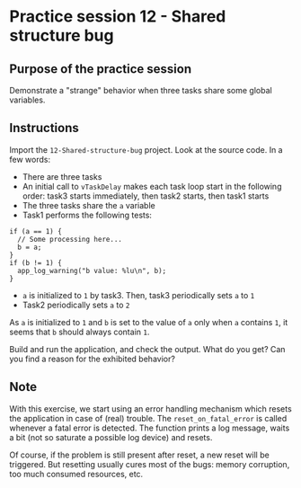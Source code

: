 # Practice session 12 - Shared structure bug

## Purpose of the practice session

Demonstrate a "strange" behavior when three tasks share some global variables.

## Instructions

Import the `12-Shared-structure-bug` project. Look at the source code. In a few words:
* There are three tasks
* An initial call to `vTaskDelay` makes each task loop start in the following order: task3 starts immediately, then task2 starts, then task1 starts
* The three tasks share the `a` variable
* Task1 performs the following tests:

```
if (a == 1) {
  // Some processing here...
  b = a;
}
if (b != 1) {
  app_log_warning("b value: %lu\n", b);
}
```

* `a` is initialized to `1` by task3. Then, task3 periodically sets `a` to `1`
* Task2 periodically sets `a` to `2`

As `a` is initialized to `1` and `b` is set to the value of `a` only when `a` contains `1`, it seems that `b` should always contain `1`.

Build and run the application, and check the output. What do you get? Can you find a reason for the exhibited behavior?

## Note

With this exercise, we start using an error handling mechanism which resets the application in case of (real) trouble. The `reset_on_fatal_error` is called whenever a fatal error is detected. The function prints a log message, waits a bit (not so saturate a possible log device) and resets.

Of course, if the problem is still present after reset, a new reset will be triggered. But resetting usually cures most of the bugs: memory corruption, too much consumed resources, etc.


